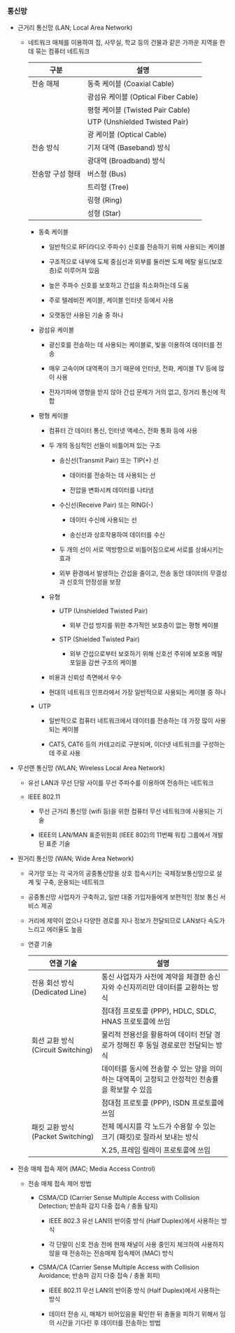 ### 통신망

- 근거리 통신망 (LAN; Local Area Network)
  
  - 네트워크 매체를 이용하여 집, 사무실, 학교 등의 건물과 같은 가까운 지역을 한데 묶는 컴퓨터 네트워크
    
    | 구분        | 설명                            |
    | --------- | ----------------------------- |
    | 전송 매체     | 동축 케이블 (Coaxial Cable)        |
    |           | 광섬유 케이블 (Optical Fiber Cable) |
    |           | 평형 케이블 (Twisted Pair Cable)   |
    |           | UTP (Unshielded Twisted Pair) |
    |           | 광 케이블 (Optical Cable)         |
    | 전송 방식     | 기저 대역 (Baseband) 방식           |
    |           | 광대역 (Broadband) 방식            |
    | 전송망 구성 형태 | 버스형 (Bus)                     |
    |           | 트리형 (Tree)                    |
    |           | 링형 (Ring)                     |
    |           | 성형 (Star)                     |
    
    - 동축 케이블
      
      - 일반적으로 RF(라디오 주파수) 신호를 전송하기 위해 사용되는 케이블
      
      - 구조적으로 내부에 도체 중심선과 외부를 둘러싼 도체 메탈 쉴드(보호 층)로 이루어져 있음
      
      - 높은 주파수 신호를 보호하고 간섭을 최소화하는데 도움
      
      - 주로 텔레비전 케이블, 케이블 인터넷 등에서 사용
      
      - 오랫동안 사용된 기술 중 하나
    
    - 광섬유 케이블
      
      - 광신호를 전송하는 데 사용되는 케이블로, 빛을 이용하여 데이터를 전송
      
      - 매우 고속이며 대역폭이 크기 때문에 인터넷, 전화, 케이블 TV 등에 많이 사용
      
      - 전자기파에 영향을 받지 않아 간섭 문제가 거의 없고, 장거리 통신에 적합
    
    - 평형 케이블
      
      - 컴퓨터 간 데이터 통신, 인터넷 액세스, 전화 통화 등에 사용
      
      - 두 개의 동심적인 선들이 비틀어져 있는 구조
        
        - 송신선(Transmit Pair) 또는 TIP(+) 선
          
          - 데이터를 전송하는 데 사용되는 선
          
          - 전압을 변화시켜 데이터를 나타냄
        
        - 수신선(Receive Pair) 또는 RING(-)
          
          - 데이터 수신에 사용되는 선
          
          - 송신선과 상호작용하여 데이터를 수신
        
        - 두 개의 선이 서로 역방향으로 비틀어짐으로써 서로를 상쇄시키는 효과
        
        - 외부 환경에서 발생하는 간섭을 줄이고, 전송 동안 데이터의 무결성과 신호의 안정성을 보장
      
      - 유형
        
        - UTP (Unshielded Twisted Pair)
          
          - 외부 간섭 방지를 위한 추가적인 보호층이 없는 평형 케이블
        
        - STP (Shielded Twisted Pair)
          
          - 외부 간섭으로부터 보호하기 위해 신호선 주위에 보호용 메탈 포일을 감싼 구조의 케이블
      
      - 비용과 신뢰성 측면에서 우수
      
      - 현대의 네트워크 인프라에서 가장 일반적으로 사용되는 케이블 중 하나
    
    - UTP
      
      - 일반적으로 컴퓨터 네트워크에서 데이터를 전송하는 데 가장 많이 사용되는 케이블
      
      - CAT5, CAT6 등의 카테고리로 구분되며, 이더넷 네트워크를 구성하는데 주로 사용

- 무선랜 통신망 (WLAN; Wireless Local Area Network)
  
  - 유선 LAN과 무선 단말 사이를 무선 주파수를 이용하여 전송하는 네트워크
  
  - IEEE 802.11
    
    - 무선 근거리 통신망 (wifi 등)을 위한 컴퓨터 무선 네트워크에 사용되는 기술
    
    - IEEE의 LAN/MAN 표준위원회 (IEEE 802)의 11번째 워킹 그룹에서 개발된 표준 기술

- 원거리 통신망 (WAN; Wide Area Network)
  
  - 국가망 또는 각 국가의 공중통신망을 상호 접속시키는 국제정보통신망으로 설계 및 구축, 운용되는 네트워크
  
  - 공중통신망 사업자가 구축하고, 일반 대중 가입자들에게 보편적인 정보 통신 서비스 제공
  
  - 거리에 제약이 없으나 다양한 경로를 지나 정보가 전달되므로 LAN보다 속도가 느리고 에러율도 높음
  
  - 연결 기술
    
    | 연결 기술                        | 설명                                                     |
    | ---------------------------- | ------------------------------------------------------ |
    | 전용 회선 방식 (Dedicated Line)    | 통신 사업자가 사전에 계약을 체결한 송신자와 수신자끼리만 데이터를 교환하는 방식           |
    |                              | 점대점 프로토콜 (PPP), HDLC, SDLC, HNAS 프로토콜에 쓰임              |
    | 회선 교환 방식 (Circuit Switching) | 물리적 전용선을 활용하여 데이터 전달 경로가 정해진 후 동일 경로로만 전달되는 방식         |
    |                              | 데이터를 동시에 전송할 수 있는 양을 의미하는 대역폭이 고정되고 안정적인 전송률을 확보할 수 있음 |
    |                              | 점대점 프로토콜 (PPP), ISDN 프로토콜에 쓰임                          |
    | 패킷 교환 방식 (Packet Switching)  | 전체 메시지를 각 노드가 수용할 수 있는 크기 (패킷)로 잘라서 보내는 방식             |
    |                              | X.25, 프레임 릴레이 프로토콜에 쓰임                                 |

- 전송 매체 접속 제어 (MAC; Media Access Control)
  
  - 전송 매체 접속 제어 방법
    
    - CSMA/CD (Carrier Sense Multiple Access with Collision Detection; 반송파 감지 다중 접속 / 충돌 탐지)
      
      - IEEE 802.3 유선 LAN의 반이중 방식 (Half Duplex)에서 사용하는 방식
      
      - 각 단말이 신호 전송 전에 현재 채널이 사용 중인지 체크하여 사용하지 않을 때 전송하는 전송매체 접속제어 (MAC) 방식
    
    - CSMA/CA (Carrier Sense Multiple Access with Collision Avoidance; 반송파 감지 다중 접속 / 충돌 회피)
      
      - IEEE 802.11 무선 LAN의 반이중 방식 (Half Duplex)에서 사용하는 방식
      
      - 데이터 전송 시, 매체가 비어있음을 확인한 뒤 충돌을 피하기 위해서 임의 시간을 기다린 후 데이터를 전송하는 방법